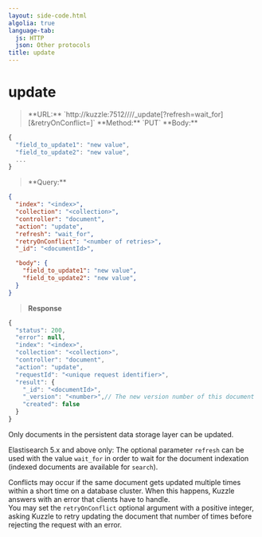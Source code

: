 ```yaml
---
layout: side-code.html
algolia: true
language-tab:
  js: HTTP
  json: Other protocols
title: update
---
```


# update


<blockquote class="js">
<p>
**URL:** `http://kuzzle:7512/<index>/<collection>/<documentId>/_update[?refresh=wait_for][&retryOnConflict=<retries>]`  
**Method:** `PUT`  
**Body:**
</p>
</blockquote>


```js
{
  "field_to_update1": "new value",
  "field_to_update2": "new value",
  ...
}
```


<blockquote class="json">
<p>
**Query:**
</p>
</blockquote>


```json
{
  "index": "<index>",
  "collection": "<collection>",
  "controller": "document",
  "action": "update",
  "refresh": "wait_for",
  "retryOnConflict": "<number of retries>",
  "_id": "<documentId>",

  "body": {
    "field_to_update1": "new value",
    "field_to_update2": "new value",
  }
}
```

>**Response**

```javascript
{
  "status": 200,
  "error": null,
  "index": "<index>",
  "collection": "<collection>",
  "controller": "document",
  "action": "update",
  "requestId": "<unique request identifier>",
  "result": {
    "_id": "<documentId>",
    "_version": "<number>",// The new version number of this document
    "created": false
  }
}
```

Only documents in the persistent data storage layer can be updated.

Elastisearch 5.x and above only: The optional parameter `refresh` can be used
with the value `wait_for` in order to wait for the document indexation (indexed documents are available for `search`).

Conflicts may occur if the same document gets updated multiple times within a short time on a database cluster. When this happens, Kuzzle answers with an error that clients have to handle.  
You may set the `retryOnConflict` optional argument with a positive integer, asking Kuzzle to retry updating the document that number of times before rejecting the request with an error.
